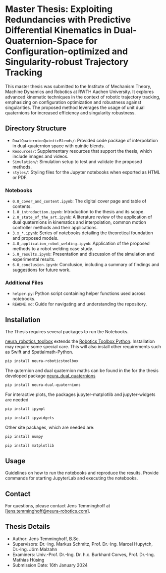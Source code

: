 
# Master Thesis: Exploiting Redundancies with Predictive Differential Kinematics in Dual-Quaternion-Space for Configuration-optimized and Singularity-robust Trajectory Tracking

This master thesis was submitted to the Institute of Mechanism Theory, Machine Dynamics and Robotics at RWTH Aachen University. It explores advanced kinematic techniques in the context of robotic trajectory tracking, emphasizing on configuration optimization and robustness against singularities. The proposed method leverages the usage of unit dual quaternions for increased efficiency and singularity robustness.

## Directory Structure

- `DualQuaternionQuinticBlends/`: Provided code package of interpolation in dual-quaternion space with quintic blends.
- `Resources/`: Supplementary resources that support the thesis, which include images and videos.
- `Simulation/`: Simulation setup to test and validate the proposed methods.
- `styles/`: Styling files for the Jupyter notebooks when exported as HTML or PDF.

### Notebooks

- `0.0_cover_and_content.ipynb`: The digital cover page and table of contents.
- `1.0_introduction.ipynb`: Introduction to the thesis and its scope.
- `2.0_state_of_the_art.ipynb`: A literature review of the application of dual quaternions in kinematics and interpolation, common motion controller methods and their applications.
- `3.x_*.ipynb`: Series of notebooks detailing the theoretical foundation and proposed models.
- `4.0_application_robot_welding.ipynb`: Application of the proposed methods to a robot welding case study.
- `5.0_results.ipynb`: Presentation and discussion of the simulation and experimental results.
- `6.0_conclusion.ipynb`: Conclusion, including a summary of findings and suggestions for future work.

### Additional Files

- `helper.py`: Python script containing helper functions used across notebooks.
- `README.md`: Guide for navigating and understanding the repository.

## Installation

The Thesis requires several packages to run the Notebooks.

[neura_robotics_toolbox](https://github.com/JTem/neura_robotics_toolbox) extends the [Robotics Toolbox Python](https://github.com/petercorke/robotics-toolbox-python). Installation may require some special care.
This will also install other requirements such as Swift and Spatialmath-Python.

```bash
pip install neura-roboticstoolbox
```

The quternion and dual quaternion maths can be found in the for the thesis developed package [neura_dual_quaternions](https://github.com/JTem/neura_dual_quaternions)

```bash
pip install neura-dual-quaternions
```

For interactive plots, the packages jupyter-matplotlib and jupyter-widgets are needed

```bash
pip install ipympl
```

```bash
pip install ipywidgets
```

Other site packages, which are needed are:

```bash
pip install numpy
```

```bash
pip install matplotlib
```

## Usage

Guidelines on how to run the notebooks and reproduce the results. Provide commands for starting JupyterLab and executing the notebooks.

## Contact

For questions, please contact Jens Temminghoff at [jens.temminghoff@neura-robotics.com].

## Thesis Details

- Author: Jens Temminghoff, B.Sc.
- Supervisors: Dr.-Ing. Markus Schmitz, Prof. Dr.-Ing. Marcel Hupytch, Dr.-Ing. Jörn Malzahn
- Examiners: Univ.-Prof. Dr.-Ing. Dr. h.c. Burkhard Corves, Prof. Dr.-Ing. Mathias Hüsing
- Submission Date: 16th January 2024
